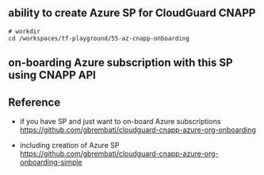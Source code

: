 
## ability to create Azure SP for CloudGuard CNAPP

```shell
# workdir
cd /workspaces/tf-playground/55-az-cnapp-onboarding

```

## on-boarding Azure subscription with this SP using CNAPP API



## Reference

* if you have SP and just want to on-board Azure subscriptions
https://github.com/gbrembati/cloudguard-cnapp-azure-org-onboarding

* including creation of Azure SP
https://github.com/gbrembati/cloudguard-cnapp-azure-org-onboarding-simple